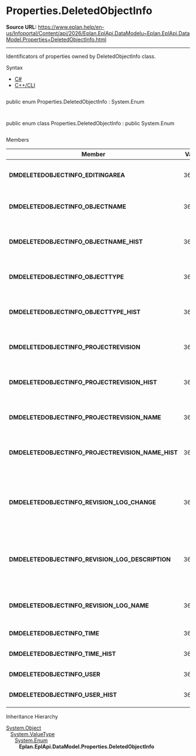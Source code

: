 # Properties.DeletedObjectInfo

**Source URL:** https://www.eplan.help/en-us/Infoportal/Content/api/2026/Eplan.EplApi.DataModelu~Eplan.EplApi.DataModel.Properties+DeletedObjectInfo.html

---

Identificators of properties owned by DeletedObjectInfo class.

Syntax

- [C#](#i-syntax-CS)
- [C++/CLI](#i-syntax-CPP2005)

```
```
public enum Properties.DeletedObjectInfo : System.Enum
```
```

```
```
public enum class Properties.DeletedObjectInfo : public System.Enum
```
```

Members

| Member | Value | Description |
| --- | --- | --- |
| **DMDELETEDOBJECTINFO\_EDITINGAREA** | 36617 | Defined working section # 36617. |
| **DMDELETEDOBJECTINFO\_OBJECTNAME** | 36600 | Deleted object: Name # 36600. |
| **DMDELETEDOBJECTINFO\_OBJECTNAME\_HIST** | 36605 | Deleted object (further): Name # 36605. |
| **DMDELETEDOBJECTINFO\_OBJECTTYPE** | 36601 | Deleted object: Type # 36601. |
| **DMDELETEDOBJECTINFO\_OBJECTTYPE\_HIST** | 36606 | Deleted object (further): Type # 36606. |
| **DMDELETEDOBJECTINFO\_PROJECTREVISION** | 36610 | Associated project revision # 36610. |
| **DMDELETEDOBJECTINFO\_PROJECTREVISION\_HIST** | 36611 | Associated project revision (further) # 36611. |
| **DMDELETEDOBJECTINFO\_PROJECTREVISION\_NAME** | 36604 | Associated revision name # 36604. |
| **DMDELETEDOBJECTINFO\_PROJECTREVISION\_NAME\_HIST** | 36609 | Associated revision name (further) # 36609. |
| **DMDELETEDOBJECTINFO\_REVISION\_LOG\_CHANGE** | 36616 | Deleted object: Reason for revision change (change tracking) # 36616. |
| **DMDELETEDOBJECTINFO\_REVISION\_LOG\_DESCRIPTION** | 36615 | Deleted object: Revision description (change tracking) # 36615. |
| **DMDELETEDOBJECTINFO\_REVISION\_LOG\_NAME** | 36614 | Deleted object: Revision index # 36614. |
| **DMDELETEDOBJECTINFO\_TIME** | 36603 | Delete date # 36603. |
| **DMDELETEDOBJECTINFO\_TIME\_HIST** | 36608 | Delete date (further) # 36608. |
| **DMDELETEDOBJECTINFO\_USER** | 36602 | User name # 36602. |
| **DMDELETEDOBJECTINFO\_USER\_HIST** | 36607 | User name (further) # 36607. |

Inheritance Hierarchy

[System.Object](#)  
   [System.ValueType](#)  
      [System.Enum](#)  
         **Eplan.EplApi.DataModel.Properties.DeletedObjectInfo**
